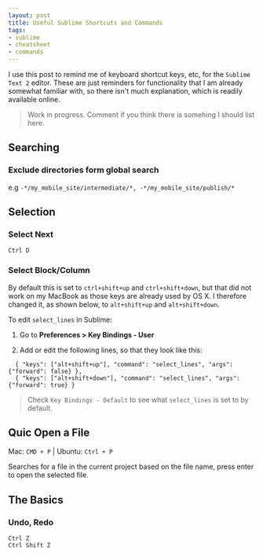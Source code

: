 ```yaml
---
layout: post
title: Useful Sublime Shortcuts and Commands
tags:
- sublime
- cheatsheet
- commands
---
```


I use this post to remind me of keyboard shortcut keys, etc, for the
`Sublime Text 2` editor. These are just reminders for functionality that I am already
somewhat familiar with, so there isn't much explanation, which is readily available
online.

> Work in progress. Comment if you think there is somehing I should list here.

## Searching

### Exclude directories form global search

e.g `-*/my_mobile_site/intermediate/*, -*/my_mobile_site/publish/*`

## Selection

### Select Next

```
Ctrl D
```

### Select Block/Column

By default this is set to `ctrl+shift+up` and `ctrl+shift+down`, but that did not work on my MacBook as those keys are already used by OS X. I therefore changed it, as shown below, to `alt+shift+up` and `alt+shift+down`.

To edit `select_lines` in Sublime:

1. Go to **Preferences > Key Bindings - User**

2. Add or edit the following lines, so that they look like this:

```
  { "keys": ["alt+shift+up"], "command": "select_lines", "args": {"forward": false} },
  { "keys": ["alt+shift+down"], "command": "select_lines", "args": {"forward": true} }
```

> Check `Key Bindings - Default` to see what `select_lines` is set to by default.

## Quic Open a File

Mac: `CMD + P` | Ubuntu: `Ctrl + P`

Searches for a file in the current project based on the file name, press enter to open the selected file.

## The Basics

### Undo, Redo

```
Ctrl Z
Ctrl Shift Z
```
